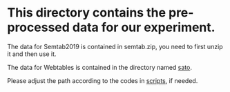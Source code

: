 # This directory contains the pre-processed data for our experiment.
The data for Semtab2019 is contained in semtab.zip, you need to first unzip it and then use it.

The data for Webtables is contained in the directory named [sato](./sato/).

Please adjust the path according to the codes in [scripts](https://github.com/fedora2022/FEDORA-ICDM/tree/main/scripts), if needed.
